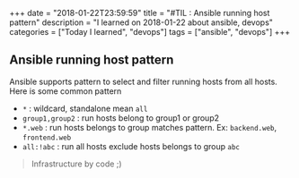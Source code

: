+++
date = "2018-01-22T23:59:59"
title = "#TIL : Ansible running host pattern"
description = "I learned on 2018-01-22 about ansible, devops"
categories = ["Today I learned", "devops"]
tags = ["ansible", "devops"]
+++



## Ansible running host pattern

Ansible supports pattern to select and filter running hosts from all hosts. Here is some common pattern

- `*` : wildcard, standalone mean `all`
- `group1,group2` : run hosts belong to group1 or group2
- `*.web` : run hosts belongs to group matches pattern. Ex: `backend.web`, `frontend.web`
- `all:!abc` : run all hosts exclude hosts belongs to group `abc`

> Infrastructure by code ;)
